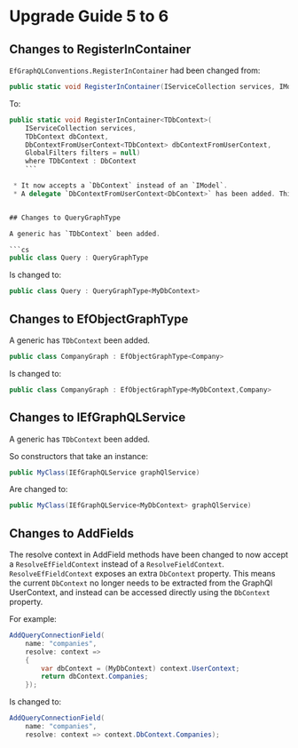 <!--
GENERATED FILE - DO NOT EDIT
This file was generated by [MarkdownSnippets](https://github.com/SimonCropp/MarkdownSnippets).
Source File: /doco/mdsource/upgrade-guide-5to6.source.md
To change this file edit the source file and then run MarkdownSnippets.
-->
# Upgrade Guide 5 to 6


## Changes to RegisterInContainer

`EfGraphQLConventions.RegisterInContainer` had been changed from: 
```cs
public static void RegisterInContainer(IServiceCollection services, IModel model, GlobalFilters filters = null)
```

To:

```cs
public static void RegisterInContainer<TDbContext>(
    IServiceCollection services,
    TDbContext dbContext,
    DbContextFromUserContext<TDbContext> dbContextFromUserContext,
    GlobalFilters filters = null)
    where TDbContext : DbContext
    ```

 * It now accepts a `DbContext` instead of an `IModel`.
 * A delegate `DbContextFromUserContext<DbContext>` has been added. This is used when resolving field context. This means the current `DbContext` no longer needs to be extracted from the GraphQl UserContext, and instead can be accessed directly using the `DbContext` property.


## Changes to QueryGraphType

A generic has `TDbContext` been added.

```cs
public class Query : QueryGraphType
```

Is changed to:

```cs
public class Query : QueryGraphType<MyDbContext>
```


## Changes to EfObjectGraphType

A generic has `TDbContext` been added.

```cs
public class CompanyGraph : EfObjectGraphType<Company>
```

Is changed to:

```cs
public class CompanyGraph : EfObjectGraphType<MyDbContext,Company>
```


## Changes to IEfGraphQLService

A generic has `TDbContext` been added.

So constructors that take an instance:

```cs
public MyClass(IEfGraphQLService graphQlService)
```

Are changed to:

```cs
public MyClass(IEfGraphQLService<MyDbContext> graphQlService)
```


## Changes to AddFields

The resolve context in AddField methods have been changed to now accept a `ResolveEfFieldContext` instead of a `ResolveFieldContext`. `ResolveEfFieldContext` exposes an extra `DbContext` property. This means the current `DbContext` no longer needs to be extracted from the GraphQl UserContext, and instead can be accessed directly using the `DbContext` property.

For example:

```cs
AddQueryConnectionField(
    name: "companies",
    resolve: context =>
    {
        var dbContext = (MyDbContext) context.UserContext;
        return dbContext.Companies;
    });
```

Is changed to:

```cs
AddQueryConnectionField(
    name: "companies",
    resolve: context => context.DbContext.Companies);
```
